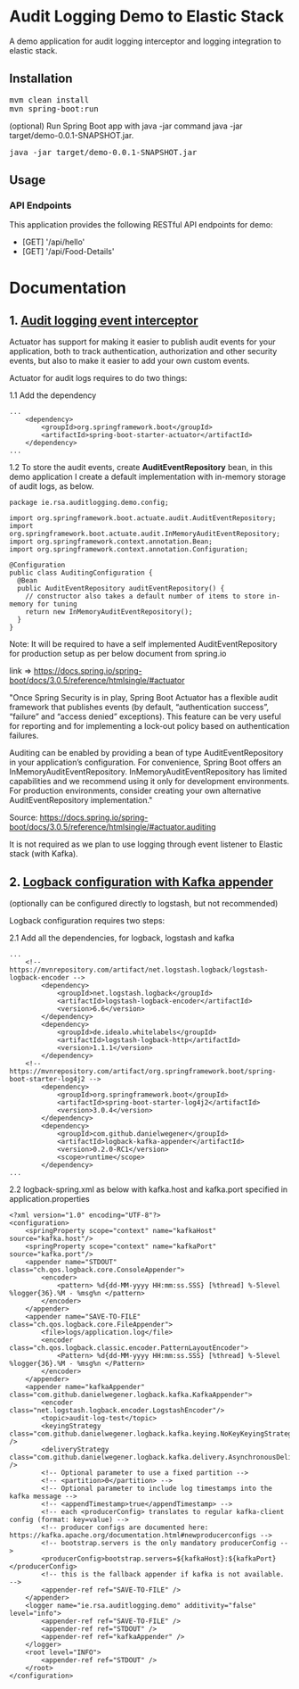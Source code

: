# Audit Logging Demo to Elastic Stack

A demo application for audit logging interceptor and logging integration to elastic stack.

## Installation

<pre>
mvm clean install
mvn spring-boot:run
</pre>

(optional) Run Spring Boot app with java -jar command java -jar target/demo-0.0.1-SNAPSHOT.jar.

<pre>
java -jar target/demo-0.0.1-SNAPSHOT.jar
</pre>

## Usage

### API Endpoints
This application provides the following RESTful API endpoints for demo:

- [GET] '/api/hello'
- [GET] '/api/Food-Details'

# **Documentation**
## 1. **<u>Audit logging event interceptor</u>**
Actuator has support for making it easier to publish audit events for your application, both to track authentication, authorization and other security events, but also to make it easier to add your own custom events.

Actuator for audit logs requires to do two things:

1.1 Add the dependency
```
...
    <dependency>
        <groupId>org.springframework.boot</groupId>
        <artifactId>spring-boot-starter-actuator</artifactId>
    </dependency>
...

```

1.2 To store the audit events, create **AuditEventRepository** bean, in this demo application I create a default implementation with in-memory storage of audit logs, as below.
````agsl
package ie.rsa.auditlogging.demo.config;

import org.springframework.boot.actuate.audit.AuditEventRepository;
import org.springframework.boot.actuate.audit.InMemoryAuditEventRepository;
import org.springframework.context.annotation.Bean;
import org.springframework.context.annotation.Configuration;

@Configuration
public class AuditingConfiguration {
  @Bean
  public AuditEventRepository auditEventRepository() {
    // constructor also takes a default number of items to store in-memory for tuning
    return new InMemoryAuditEventRepository();
  }
}
````
Note: It will be required to have a self implemented AuditEventRepository for production setup as per below document from spring.io

link => https://docs.spring.io/spring-boot/docs/3.0.5/reference/htmlsingle/#actuator

"Once Spring Security is in play, Spring Boot Actuator has a flexible audit framework that publishes events (by default, “authentication success”, “failure” and “access denied” exceptions). This feature can be very useful for reporting and for implementing a lock-out policy based on authentication failures.

Auditing can be enabled by providing a bean of type AuditEventRepository in your application’s configuration. For convenience, Spring Boot offers an InMemoryAuditEventRepository. InMemoryAuditEventRepository has limited capabilities and we recommend using it only for development environments. For production environments, consider creating your own alternative AuditEventRepository implementation."

Source: https://docs.spring.io/spring-boot/docs/3.0.5/reference/htmlsingle/#actuator.auditing

It is not required as we plan to use logging through event listener to Elastic stack (with Kafka).


## 2. **<u>Logback configuration with Kafka appender</u>**
(optionally can be configured directly to logstash, but not recommended)

Logback configuration requires two steps:

2.1 Add all the dependencies, for logback, logstash and kafka
```
...
    <!-- https://mvnrepository.com/artifact/net.logstash.logback/logstash-logback-encoder -->
        <dependency>
            <groupId>net.logstash.logback</groupId>
            <artifactId>logstash-logback-encoder</artifactId>
            <version>6.6</version>
        </dependency>
        <dependency>
            <groupId>de.idealo.whitelabels</groupId>
            <artifactId>logstash-logback-http</artifactId>
            <version>1.1.1</version>
        </dependency>
    <!-- https://mvnrepository.com/artifact/org.springframework.boot/spring-boot-starter-log4j2 -->
        <dependency>
            <groupId>org.springframework.boot</groupId>
            <artifactId>spring-boot-starter-log4j2</artifactId>
            <version>3.0.4</version>
        </dependency>
        <dependency>
            <groupId>com.github.danielwegener</groupId>
            <artifactId>logback-kafka-appender</artifactId>
            <version>0.2.0-RC1</version>
            <scope>runtime</scope>
        </dependency>
...

```

2.2 logback-spring.xml as below with kafka.host and kafka.port specified in application.properties
````agsl
<?xml version="1.0" encoding="UTF-8"?>
<configuration>
    <springProperty scope="context" name="kafkaHost" source="kafka.host"/>
    <springProperty scope="context" name="kafkaPort" source="kafka.port"/>
    <appender name="STDOUT" class="ch.qos.logback.core.ConsoleAppender">
        <encoder>
            <pattern> %d{dd-MM-yyyy HH:mm:ss.SSS} [%thread] %-5level %logger{36}.%M - %msg%n </pattern>
        </encoder>
    </appender>
    <appender name="SAVE-TO-FILE" class="ch.qos.logback.core.FileAppender">
        <file>logs/application.log</file>
        <encoder class="ch.qos.logback.classic.encoder.PatternLayoutEncoder">
            <Pattern> %d{dd-MM-yyyy HH:mm:ss.SSS} [%thread] %-5level %logger{36}.%M - %msg%n </Pattern>
        </encoder>
    </appender>
    <appender name="kafkaAppender" class="com.github.danielwegener.logback.kafka.KafkaAppender">
        <encoder class="net.logstash.logback.encoder.LogstashEncoder"/>
        <topic>audit-log-test</topic>
        <keyingStrategy class="com.github.danielwegener.logback.kafka.keying.NoKeyKeyingStrategy" />
        <deliveryStrategy class="com.github.danielwegener.logback.kafka.delivery.AsynchronousDeliveryStrategy" />
        <!-- Optional parameter to use a fixed partition -->
        <!-- <partition>0</partition> -->
        <!-- Optional parameter to include log timestamps into the kafka message -->
        <!-- <appendTimestamp>true</appendTimestamp> -->
        <!-- each <producerConfig> translates to regular kafka-client config (format: key=value) -->
        <!-- producer configs are documented here: https://kafka.apache.org/documentation.html#newproducerconfigs -->
        <!-- bootstrap.servers is the only mandatory producerConfig -->
        <producerConfig>bootstrap.servers=${kafkaHost}:${kafkaPort}</producerConfig>
        <!-- this is the fallback appender if kafka is not available. -->
        <appender-ref ref="SAVE-TO-FILE" />
    </appender>
    <logger name="ie.rsa.auditlogging.demo" additivity="false" level="info">
        <appender-ref ref="SAVE-TO-FILE" />
        <appender-ref ref="STDOUT" />
        <appender-ref ref="kafkaAppender" />
    </logger>
    <root level="INFO">
        <appender-ref ref="STDOUT" />
    </root>
</configuration>
````